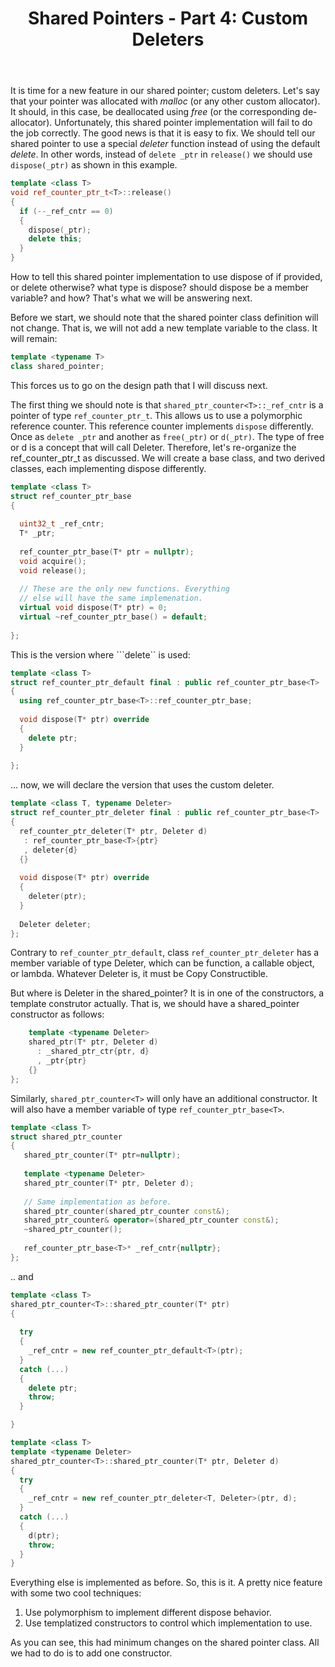 ﻿---
layout: post
title: "Shared Pointers - Part 4: Custom Deleters"
categories: C++
keywords: programming; C++
---

It is time for a new feature in our shared pointer; custom deleters. Let's say that your pointer was allocated with *malloc* (or any other custom allocator). It should, in this case, be deallocated using *free* (or the corresponding de-allocator).  Unfortunately, this shared pointer implementation will fail to do the job correctly.  The good news is that it is easy to fix. We should tell our shared pointer to use a special *deleter* function instead of using the default *delete*.  In other words, instead of ```delete _ptr``` in ```release()``` we should use ```dispose(_ptr)``` as shown in this example. 

```cpp
template <class T> 
void ref_counter_ptr_t<T>::release()
{
  if (--_ref_cntr == 0) 
  { 
    dispose(_ptr);
    delete this;  
  }  
}
```

How to tell this shared pointer implementation to use dispose of if provided, or delete otherwise? what type is dispose? should dispose be a member variable? and how? That's what we will be answering next. 

Before we start, we should note that the shared pointer class definition will not change. That is, we will not add a new template variable to the class. It will remain: 

```cpp
template <typename T>
class shared_pointer; 
```

This forces us to go on the design path that I will discuss next. 


The first thing we should note is that ```shared_ptr_counter<T>::_ref_cntr``` is a pointer of type  ```ref_counter_ptr_t```. This allows us to use a polymorphic reference counter. This reference counter implements ```dispose``` differently. Once as ```delete _ptr``` and another as ```free(_ptr)``` or ```d(_ptr)```. The type of free or d is a concept that will call Deleter.  Therefore, let's re-organize the ref_counter_ptr_t as discussed. We will create a base class, and two derived classes, each implementing dispose differently. 

```cpp
template <class T> 
struct ref_counter_ptr_base
{ 
  
  uint32_t _ref_cntr;    
  T* _ptr;    
 
  ref_counter_ptr_base(T* ptr = nullptr); 
  void acquire(); 
  void release();   
  
  // These are the only new functions. Everything 
  // else will have the same implemenation.  
  virtual void dispose(T* ptr) = 0; 
  virtual ~ref_counter_ptr_base() = default; 
 
};
```

This is the version where ```delete`` is used: 

```cpp
template <class T> 
struct ref_counter_ptr_default final : public ref_counter_ptr_base<T>
{
  using ref_counter_ptr_base<T>::ref_counter_ptr_base; 
  
  void dispose(T* ptr) override 
  { 
    delete ptr; 
  }
    
};
```

... now, we will declare the version that uses the custom deleter. 

```cpp
template <class T, typename Deleter> 
struct ref_counter_ptr_deleter final : public ref_counter_ptr_base<T>
{ 
  ref_counter_ptr_deleter(T* ptr, Deleter d)
   : ref_counter_ptr_base<T>{ptr} 
   , deleter{d}
  {} 
   
  void dispose(T* ptr) override 
  { 
    deleter(ptr); 
  }
  
  Deleter deleter; 
};
```

Contrary to ```ref_counter_ptr_default```,  class ```ref_counter_ptr_deleter``` has a member variable of type Deleter, which can be function, a callable object, or lambda. Whatever Deleter is, it must be Copy Constructible. 

But where  is Deleter in the shared_pointer? It is in one of the constructors, a template construtor actually.  That is, we should have a shared_pointer constructor as follows: 

```cpp
    template <typename Deleter> 
    shared_ptr(T* ptr, Deleter d)
      : _shared_ptr_ctr{ptr, d} 
      , _ptr{ptr} 
    {} 
};
```


Similarly, ```shared_ptr_counter<T>``` will only have an additional constructor.  It will also have a member variable of type ```ref_counter_ptr_base<T>```.  

```cpp
template <class T> 
struct shared_ptr_counter 
{
   shared_ptr_counter(T* ptr=nullptr); 
   
   template <typename Deleter> 
   shared_ptr_counter(T* ptr, Deleter d); 
   
   // Same implementation as before. 
   shared_ptr_counter(shared_ptr_counter const&); 
   shared_ptr_counter& operator=(shared_ptr_counter const&); 
   ~shared_ptr_counter(); 
   
   ref_counter_ptr_base<T>* _ref_cntr{nullptr}; 
}; 
```

.. and 
```cpp
template <class T> 
shared_ptr_counter<T>::shared_ptr_counter(T* ptr) 
{ 
  
  try
  { 
    _ref_cntr = new ref_counter_ptr_default<T>(ptr); 
  } 
  catch (...)     
  { 
    delete ptr;  
    throw; 
  }   

} 

template <class T> 
template <typename Deleter>
shared_ptr_counter<T>::shared_ptr_counter(T* ptr, Deleter d)
{ 
  try
  { 
    _ref_cntr = new ref_counter_ptr_deleter<T, Deleter>(ptr, d); 
  } 
  catch (...)     
  { 
    d(ptr);   
    throw; 
  }  
} 
```

Everything else is implemented as before. So, this is it. A pretty nice feature with some two cool techniques: 

 1. Use polymorphism to implement different dispose behavior. 
 2. Use templatized constructors to control which implementation to use. 

As you can see, this had minimum changes on the shared pointer class. All we had to do is to add one constructor.
